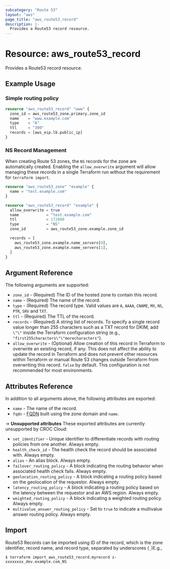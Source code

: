 ```yaml
---
subcategory: "Route 53"
layout: "aws"
page_title: "aws_route53_record"
description: |-
  Provides a Route53 record resource.
---
```


# Resource: aws_route53_record

Provides a Route53 record resource.

## Example Usage

### Simple routing policy

```terraform
resource "aws_route53_record" "www" {
  zone_id = aws_route53_zone.primary.zone_id
  name    = "www.example.com"
  type    = "A"
  ttl     = "300"
  records = [aws_eip.lb.public_ip]
}
```

### NS Record Management

When creating Route 53 zones, the `NS` records for the zone are automatically created. Enabling the `allow_overwrite` argument will allow managing these records in a single Terraform run without the requirement for `terraform import`.

```terraform
resource "aws_route53_zone" "example" {
  name = "test.example.com"
}

resource "aws_route53_record" "example" {
  allow_overwrite = true
  name            = "test.example.com"
  ttl             = 172800
  type            = "NS"
  zone_id         = aws_route53_zone.example.zone_id

  records = [
    aws_route53_zone.example.name_servers[0],
    aws_route53_zone.example.name_servers[1],
  ]
}
```

## Argument Reference

The following arguments are supported:

* `zone_id` - (Required) The ID of the hosted zone to contain this record.
* `name` - (Required) The name of the record.
* `type` - (Required) The record type. Valid values are `A`, `AAAA`, `CNAME`, `MX`, `NS`, `PTR`, `SRV` and `TXT`.
* `ttl` - (Required) The TTL of the record.
* `records` - (Required) A string list of records. To specify a single record value longer than 255 characters such as a TXT record for DKIM, add `\"\"` inside the Terraform configuration string (e.g., `"first255characters\"\"morecharacters"`).
* `allow_overwrite` - (Optional) Allow creation of this record in Terraform to overwrite an existing record, if any. This does not affect the ability to update the record in Terraform and does not prevent other resources within Terraform or manual Route 53 changes outside Terraform from overwriting this record. `false` by default. This configuration is not recommended for most environments.

## Attributes Reference

In addition to all arguments above, the following attributes are exported:

* `name` - The name of the record.
* `fqdn` - [FQDN](https://en.wikipedia.org/wiki/Fully_qualified_domain_name) built using the zone domain and `name`.

->  **Unsupported attributes**
These exported attributes are currently unsupported by CROC Cloud:

* `set_identifier` - Unique identifier to differentiate records with routing policies from one another. Always empty.
* `health_check_id` - The health check the record should be associated with. Always empty.
* `alias` - An alias block. Always empty.
* `failover_routing_policy` - A block indicating the routing behavior when associated health check fails. Always empty.
* `geolocation_routing_policy` - A block indicating a routing policy based on the geolocation of the requestor. Always empty.
* `latency_routing_policy` - A block indicating a routing policy based on the latency between the requestor and an AWS region. Always empty.
* `weighted_routing_policy` - A block indicating a weighted routing policy. Always empty.
* `multivalue_answer_routing_policy` - Set to `true` to indicate a multivalue answer routing policy. Always empty.

## Import

Route53 Records can be imported using ID of the record, which is the zone identifier, record name, and record type, separated by underscores (`_`)E.g.,

```
$ terraform import aws_route53_record.myrecord z-xxxxxxxx_dev.example.com_NS
```
